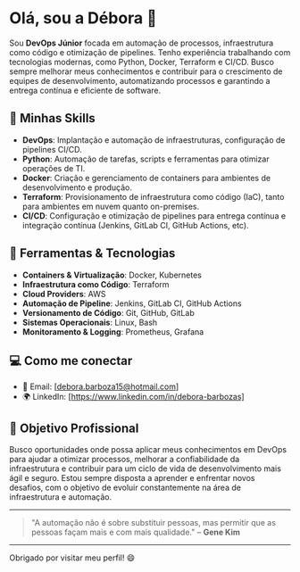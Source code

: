 # Olá, sou a Débora 👋

Sou **DevOps Júnior** focada em automação de processos, infraestrutura como código e otimização de pipelines. Tenho experiência trabalhando com tecnologias modernas, como Python, Docker, Terraform e CI/CD. Busco sempre melhorar meus conhecimentos e contribuir para o crescimento de equipes de desenvolvimento, automatizando processos e garantindo a entrega contínua e eficiente de software.

## 🚀 Minhas Skills

- **DevOps**: Implantação e automação de infraestruturas, configuração de pipelines CI/CD.
- **Python**: Automação de tarefas, scripts e ferramentas para otimizar operações de TI.
- **Docker**: Criação e gerenciamento de containers para ambientes de desenvolvimento e produção.
- **Terraform**: Provisionamento de infraestrutura como código (IaC), tanto para ambientes em nuvem quanto on-premises.
- **CI/CD**: Configuração e otimização de pipelines para entrega contínua e integração contínua (Jenkins, GitLab CI, GitHub Actions, etc).
  
## 🔧 Ferramentas & Tecnologias

- **Containers & Virtualização**: Docker, Kubernetes
- **Infraestrutura como Código**: Terraform
- **Cloud Providers**: AWS
- **Automação de Pipeline**: Jenkins, GitLab CI, GitHub Actions
- **Versionamento de Código**: Git, GitHub, GitLab
- **Sistemas Operacionais**: Linux, Bash
- **Monitoramento & Logging**: Prometheus, Grafana


## 💻 Como me conectar

- 📧 Email: [debora.barboza15@hotmail.com]
- 🌍 LinkedIn: [https://www.linkedin.com/in/debora-barbozas]

## 🎯 Objetivo Profissional

Busco oportunidades onde possa aplicar meus conhecimentos em DevOps para ajudar a otimizar processos, melhorar a confiabilidade da infraestrutura e contribuir para um ciclo de vida de desenvolvimento mais ágil e seguro. Estou sempre disposta a aprender e enfrentar novos desafios, com o objetivo de evoluir constantemente na área de infraestrutura e automação.

---

> "A automação não é sobre substituir pessoas, mas permitir que as pessoas façam mais e com mais qualidade." – **Gene Kim**

---

Obrigado por visitar meu perfil! 😄
